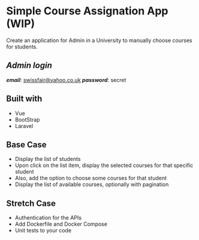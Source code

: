

# Simple Course Assignation App (WIP)

Create an application for Admin in a University to manually choose courses for students.


## ***Admin login***
***email***: swissfair@yahoo.co.uk 
***password***: secret

## **Built with**
* Vue
* BootStrap
* Laravel



## **Base Case**

* Display the list of students
* Upon click on the list item, display the selected courses for that specific student
* Also, add the option to choose some courses for that student
* Display the list of available courses, optionally with pagination

## **Stretch Case**

* Authentication for the APIs
* Add Dockerfile and Docker Compose
* Unit tests to your code























